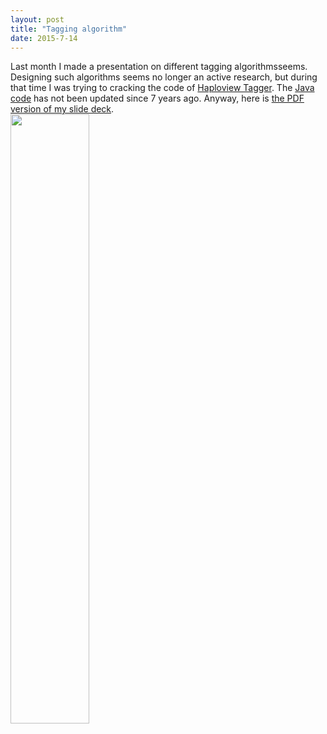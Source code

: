 ```yaml
---
layout: post
title: "Tagging algorithm"
date: 2015-7-14
---
```

Last month I made a presentation on different tagging algorithmsseems. Designing such algorithms seems no longer an active research, but during that time I was trying to cracking the code of <a href="https://www.broadinstitute.org/tagger-0">Haploview Tagger</a>. The <a href="https://github.com/lybird300/Haploview/tree/master/edu/mit/wi/tagger">Java code</a> has not been updated since 7 years ago.
Anyway, here is <a href="https://lybird300.github.io/YLin_July8_2015_TagSNPSelection.pdf">the PDF version of my slide deck</a>.
<br/><img src="https://cloud.githubusercontent.com/assets/5496192/9687540/00787d78-52f8-11e5-8106-6dc166550150.jpg" width="50%" />
